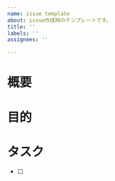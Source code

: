```yaml
---
name: issue template
about: issue作成時のテンプレートです。
title: ''
labels: ''
assignees: ''

---
```


# 概要
<!-- 対応issueの概要を記載してください -->
<!-- 例: ログイン機能を作成 -->

# 目的
<!-- 対応issueの目的を記載してください -->
<!-- 例: アプリにアカウントでログインできるようにするため -->

# タスク
<!-- 対応issueで実施したタスクを記載してください -->
- [ ]
